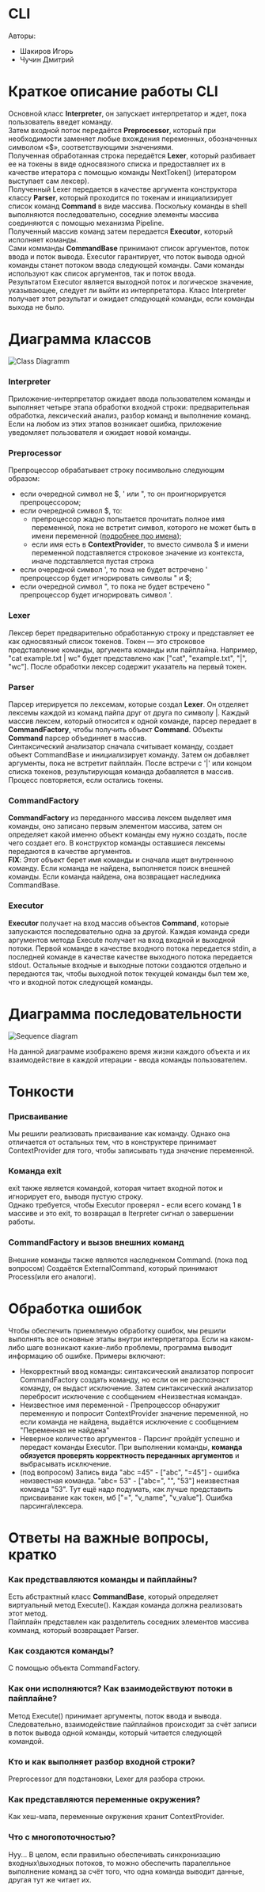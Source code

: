# CLI

Авторы:
- Шакиров Игорь
- Чучин Дмитрий

# Краткое описание работы CLI

Основной класс **Interpreter**, он запускает интерпретатор и ждет, пока пользователь введет команду.<br>
Затем входной поток передаётся **Preprocessor**, который при необходимости заменяет любые вхождения переменных, обозначенных символом «$», соответствующими значениями.<br>
Полученная обработанная строка передаётся **Lexer**, который разбивает ее на токены в виде односвязного списка и предоставляет их в качестве итератора с помощью команды NextToken() (итератором выступает сам лексер). <br>
Полученный Lexer передается в качестве аргумента конструктора классу **Parser**, который проходится по токенам и инициализирует список команд **Command** в виде массива. Поскольку команды в shell выполняются последовательно, соседние элементы массива соединяются с помощью механизма Pipeline.<br>
Полученный массив команд затем передается **Executor**, который исполняет команды.<br>
Сами комманды **CommandBase** принимают список аргументов, поток ввода и поток вывода. Executor гарантирует, что поток вывода одной команды станет потоком ввода следующей команды. Сами команды используют как список аргументов, так и поток ввода.<br>
Результатом Executor является выходной поток и логическое значение, указывающее, следует ли выйти из интерпретатора. Класс Interpreter получает этот результат и ожидает следующей команды, если команды выхода не было.

# Диаграмма классов

![Class Diagramm](./public/ClassDiagram.png)

### Interpreter

Приложение-интерпретатор ожидает ввода пользователем команды и выполняет четыре этапа обработки входной строки: предварительная обработка, лексический анализ, разбор команд и выполнение команд. Если на любом из этих этапов возникает ошибка, приложение уведомляет пользователя и ожидает новой команды.

### Preprocessor

Препроцессор обрабатывает строку посимвольно следующим образом:
* если очередной символ не $, ' или ", то он проигнорируется препроцессором;
* если очередной символ $, то: 
  * препроцессор жадно попытается прочитать полное имя переменной, пока не встретит символ, которого не может быть в имени переменной ([подробнее про имена](https://www.gnu.org/software/bash/manual/html_node/Definitions.html#index-name));
  * если имя есть в **ContextProvider**, то вместо символа $ и имени переменной подставляется строковое значение из контекста, иначе подставляется пустая строка
* если очередной символ ', то пока не будет встречено ' препроцессор будет игнорировать символы " и $;
* если очередной символ ", то пока не будет встречено " препроцессор будет игнорировать символ '.

### Lexer

Лексер берет предварительно обработанную строку и представляет ее как односвязный список токенов. Токен — это строковое представление команды, аргумента команды или пайплайна. Например, "cat example.txt | wc" будет представлено как ["cat", "example.txt", "|", "wc"]. После обработки лексер содержит указатель на первый токен.

### Parser
Парсер итерируется по лексемам, которые создал **Lexer**. Он отделяет лексемы каждой из 
команд пайпа друг от друга по символу |. Каждый массив лексем, который относится 
к одной команде, парсер передает в **CommandFactory**, чтобы получить объект **Command**.
Объекты **Command** парсер объединяет в массив.<br>
Синтаксический анализатор сначала считывает команду, создает объект CommandBase и инициализирует команду. Затем он добавляет аргументы, пока не встретит пайплайн. После встречи с '|' или концом списка токенов, результирующая команда добавляется в массив. Процесс повторяется, если остались токены.

### CommandFactory
**CommandFactory** из переданного массива лексем выделяет имя команды, оно записано первым элементом массива,
затем он определяет какой именно объект команды ему нужно создать, после чего создает его. 
В конструктор команды оставшиеся лексемы передаются в качестве аргументов. <br>
**FIX**: Этот объект берет имя команды и сначала ищет внутреннюю команду. Если команда не найдена, выполняется поиск внешней команды. Если команда найдена, она возвращает наследника CommandBase.

### Executor
**Executor** получает на вход массив объектов **Command**, которые запускаются последовательно одна 
за другой. Каждая команда среди аргументов метода Execute получает на вход входной и выходной потоки.
Первой команде в качестве входного потока передается stdin, а последней команде в качестве
качестве выходного потока передается stdout. Остальные входные и выходные потоки создаются отдельно
и передаются так, чтобы выходной поток текущей команды был тем же, что и входной поток следующей команды. 

# Диаграмма последовательности

![Sequence diagram](./public/SequenceDiagram.png)

На данной диаграмме изображено время жизни каждого объекта и их взаимодействие в каждой итерации - ввода команды пользователем.

# Тонкости

### Присваивание

Мы решили реализовать присваивание как команду. Однако она отличается от остальных тем, что в конструктере принимает ContextProvider для того, чтобы записывать туда значение переменной.

### Команда exit

exit также является командой, которая читает входной поток и игнорирует его, выводя пустую строку.<br>
Однако требуется, чтобы Executor проверял - если всего команд 1 в массиве и это exit, то возвращал в Iterpreter сигнал о завершении работы.

### CommandFactory и вызов внешних команд

Внешние команды также являются наследнеком Command. (пока под вопросом) Создаётся ExternalCommand, который принимают Process(или его аналоги).


# Обработка ошибок

Чтобы обеспечить приемлемую обработку ошибок, мы решили выполнять все основные этапы внутри интерпретатора. Если на каком-либо шаге возникают какие-либо проблемы, программа выводит информацию об ошибке. Примеры включают:
- Некорректный ввод команды: синтаксический анализатор попросит CommandFactory создать команду, но если он не распознаст команду, он выдаст исключение. Затем синтаксический анализатор перебросит исключение с сообщением «Неизвестная команда».
- Неизвестное имя переменной - Препроцессор обнаружит переменную и попросит ContextProvider значение переменной, но если команда не найдена, выдаётся исключение с сообщением "Переменная не найдена"
- Неверное количество аргументов - Парсинг пройдёт успешно и передаст команды Executor. При выполнении команды, **команда обязуется проверять корректность переданных аргументов** и выбрасывать исключение. 
- (под вопросом) Запись вида "abc =45" - ["abc", "=45"] - ошибка неизвестная команда. "abc= 53" - ["abc=", "", "53"] неизвестная команда "53". Тут ещё надо подумать, как лучше представить присваивание как токен, мб ["=", "v_name", "v_value"]. Ошибка парсинга\лексера.

# Ответы на важные вопросы, кратко

### Как предствавляются команды и пайплайны?

Есть абстрактный класс **CommandBase**, который определяет виртуальный метод Execute(). Каждая команда должна реализовать этот метод. <br>
Пайплайн представлен как разделитель соседних элементов массива комманд, который возвращает Parser.

### Как создаются команды?

С помощью объекта CommandFactory.

### Как они исполняются? Как взаимодействуют потоки в пайплайне?

Метод Execute() принимает аргументы, поток ввода и вывода. Следовательно, взаимодействие пайплайнов происходит за счёт записи в поток вывода одной команды, который читается следующей командой.

### Кто и как выполняет разбор входной строки?

Preprocessor для подстановки, Lexer для разбора строки.

### Как представляются переменные окружения?

Как хеш-мапа, переменные окружения хранит ContextProvider. 

### Что с многопоточностью?

Нуу... В целом, если правильно обеспечивать синхронизацию входных\выходных потоков, то можно обеспечить паралелльное выполнение команд за счёт того, что одна команда выводит данные, другая тут же читает их.